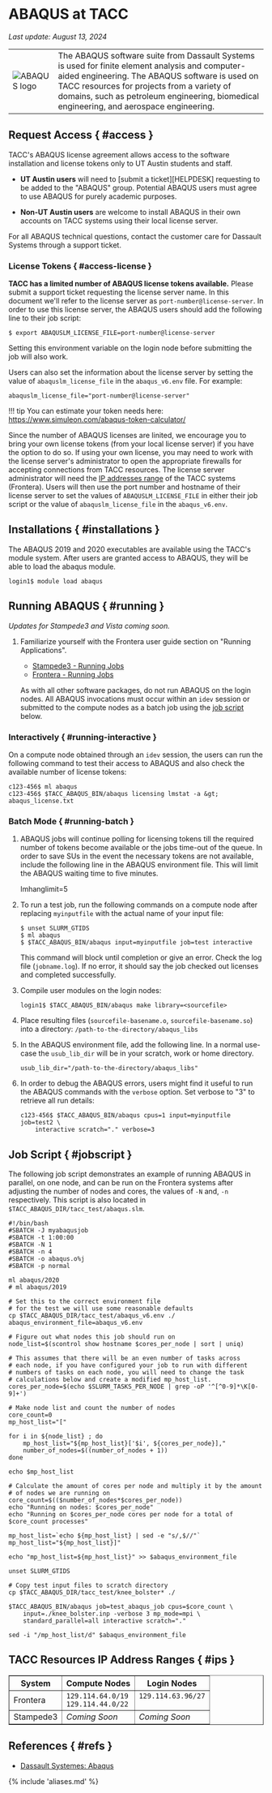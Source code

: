 # ABAQUS at TACC
*Last update: August 13, 2024*

<table cellpadding="5" cellspacing="5">
<tr><td><img alt="ABAQUS logo" src="../imgs/abaqus-logo.png"></td>
<td valign="middle">The ABAQUS software suite from Dassault Systems is used for finite element analysis and computer-aided engineering.  The ABAQUS software is used on TACC resources for projects from a variety of domains, such as petroleum engineering, biomedical engineering, and aerospace engineering. </td>
</tr></table>

## Request Access { #access }

TACC's ABAQUS license agreement allows access to the software installation and license tokens only to UT Austin students and staff. 

* **UT Austin users**  will need to [submit a ticket][HELPDESK] requesting to be added to the "ABAQUS" group. Potential ABAQUS users must agree to use ABAQUS for purely academic purposes. 

* **Non-UT Austin users** are welcome to install ABAQUS in their own accounts on TACC systems using their local license server.

For all ABAQUS technical questions, contact the customer care for Dassault Systems through a support ticket.

### License Tokens { #access-license }

**TACC has a limited number of ABAQUS license tokens available.** Please submit a support ticket requesting the license server name.  In this document we'll refer to the license server as `port-number@license-server`. In order to use this license server, the ABAQUS users should add the following line to their job script: 

``` cmd-line
$ export ABAQUSLM_LICENSE_FILE=port-number@license-server
```

Setting this environment variable on the login node before submitting the job will also work.

Users can also set the information about the license server by setting the value of `abaquslm_license_file` in the `abaqus_v6.env` file. For example: 

``` syntax
abaquslm_license_file="port-number@license-server"
```

!!! tip
	You can estimate your token needs here: <https://www.simuleon.com/abaqus-token-calculator/>

Since the number of ABAQUS licenses are linited, we encourage you to bring your own license tokens (from your local license server) if you have the option to do so.  If using your own license, you may need to work with the license server's administrator to open the appropriate firewalls for accepting connections from TACC resources. The license server administrator will need the [IP addresses range](#ips) of the TACC systems (Frontera).  Users will then use the port number and hostname of their license server to set the values of `ABAQUSLM_LICENSE_FILE` in either their job script or the value of `abaquslm_license_file` in the `abaqus_v6.env`.

## Installations { #installations }

The ABAQUS 2019 and 2020 executables are available using the TACC's module system. After users are granted access to ABAQUS, they will be able to load the abaqus module.

``` cmd-line
login1$ module load abaqus
```

## Running ABAQUS { #running }

*Updates for Stampede3 and Vista coming soon.*  

1. Familiarize yourself with the Frontera user guide section on "Running Applications".

	* [Stampede3 - Running Jobs](../../hpc/stampede3#running)
	* [Frontera - Running Jobs](../../hpc/frontera#running)

	As with all other software packages, do not run ABAQUS on the login nodes. All ABAQUS invocations must occur within an `idev` session or submitted to the compute nodes as a batch job using the [job script](#jobscript) below.


### Interactively { #running-interactive }

On a compute node obtained through an `idev` session, the users can run the following command to test their access to ABAQUS and also check the available number of license tokens:

``` cmd-line
c123-456$ ml abaqus 
c123-456$ $TACC_ABAQUS_BIN/abaqus licensing lmstat -a &gt; abaqus_license.txt
```

### Batch Mode { #running-batch }

1. ABAQUS jobs will continue polling for licensing tokens till the required number of tokens become available or the jobs time-out of the queue. In order to save SUs in the event the necessary tokens are not available, include the following line in the ABAQUS environment file. This will limit the ABAQUS waiting time to five minutes. 

	lmhanglimit=5

1. To run a test job, run the following commands on a compute node after replacing `myinputfile` with the actual name of your input file:

	``` cmd-line
	$ unset SLURM_GTIDS
	$ ml abaqus
	$ $TACC_ABAQUS_BIN/abaqus input=myinputfile job=test interactive
	```

	This command will block until completion or give an error. Check the log file (`jobname.log`). If no error, it should say the job checked out licenses and completed successfully.

1. Compile user modules on the login nodes:

	``` cmd-line
	login1$ $TACC_ABAQUS_BIN/abaqus make library=<sourcefile>
	```

1. Place resulting files (`sourcefile-basename.o`, `sourcefile-basename.so`) into a directory: `/path-to-the-directory/abaqus_libs`

1.	In the ABAQUS environment file, add the following line.  In a normal use-case the `usub_lib_dir` will be in your scratch, work or home directory. 

		usub_lib_dir="/path-to-the-directory/abaqus_libs"

1. In order to debug the ABAQUS errors, users might find it useful to run the ABAQUS commands with the `verbose` option. Set verbose to "3" to retrieve all run details:

	``` cmd-line
	c123-456$ $TACC_ABAQUS_BIN/abaqus cpus=1 input=myinputfile job=test2 \
		interactive scratch="." verbose=3
	```

## Job Script { #jobscript }

The following job script demonstrates an example of running ABAQUS in parallel, on one node, and can be run on the Frontera systems after adjusting the number of nodes and cores, the values of `-N` and, `-n` respectively.  This script is also located in `$TACC_ABAQUS_DIR/tacc_test/abaqus.slm`.

``` job-script
#!/bin/bash
#SBATCH -J myabaqusjob
#SBATCH -t 1:00:00
#SBATCH -N 1
#SBATCH -n 4
#SBATCH -o abaqus.o%j
#SBATCH -p normal

ml abaqus/2020
# ml abaqus/2019

# Set this to the correct environment file
# for the test we will use some reasonable defaults
cp $TACC_ABAQUS_DIR/tacc_test/abaqus_v6.env ./
abaqus_environment_file=abaqus_v6.env

# Figure out what nodes this job should run on
node_list=$(scontrol show hostname $cores_per_node | sort | uniq)

# This assumes that there will be an even number of tasks across
# each node, if you have configured your job to run with different
# numbers of tasks on each node, you will need to change the task
# calculations below and create a modified mp_host_list.
cores_per_node=$(echo $SLURM_TASKS_PER_NODE | grep -oP '^[^0-9]*\K[0-9]+')

# Make node list and count the number of nodes
core_count=0
mp_host_list="["

for i in ${node_list} ; do
	mp_host_list="${mp_host_list}['$i', ${cores_per_node}],"
	number_of_nodes=$((number_of_nodes + 1))
done

echo $mp_host_list

# Calculate the amount of cores per node and multiply it by the amount
# of nodes we are running on
core_count=$(($number_of_nodes*$cores_per_node))
echo "Running on nodes: $cores_per_node"
echo "Running on $cores_per_node cores per node for a total of $core_count processes"

mp_host_list=`echo ${mp_host_list} | sed -e "s/,$//"`
mp_host_list="${mp_host_list}]"

echo "mp_host_list=${mp_host_list}" >> $abaqus_environment_file

unset SLURM_GTIDS

# Copy test input files to scratch directory
cp $TACC_ABAQUS_DIR/tacc_test/knee_bolster* ./

$TACC_ABAQUS_BIN/abaqus job=test_abaqus_job cpus=$core_count \
	input=./knee_bolster.inp -verbose 3 mp_mode=mpi \
	standard_parallel=all interactive scratch="."

sed -i "/mp_host_list/d" $abaqus_environment_file
```

## TACC Resources IP Address Ranges { #ips }

<table border='1' cellpadding="5">
<tr>
<th>System</th>
<th>Compute Nodes</th>
<th>Login Nodes</th>
</tr>
<td>Frontera</code></td>
<td valign="top"><code>129.114.64.0/19<br>129.114.44.0/22</code></td>
<td valign="top"><code>129.114.63.96/27</code></td>
</tr>
<tr>
<td>Stampede3</td>
<td valign="top"><i>Coming Soon</i></td>
<td valign="top"><i>Coming Soon</i></td>
</tr>
<tr>
</table>

## References { #refs }

* <a href="https://www.3ds.com/products-services/simulia/products/abaqus/abaquscae/">Dassault Systemes: Abaqus</a>

{% include 'aliases.md' %}
